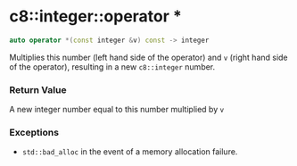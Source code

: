 # c8::integer::operator \* #

```cpp
auto operator *(const integer &v) const -> integer
```

Multiplies this number (left hand side of the operator) and `v` (right hand side of the operator), resulting in a new `c8::integer` number.

### Return Value ###

A new integer number equal to this number multiplied by `v`

### Exceptions ###

* `std::bad_alloc` in the event of a memory allocation failure.

